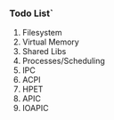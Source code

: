 ### Todo List`
1. Filesystem
2. Virtual Memory
3. Shared Libs
4. Processes/Scheduling
5. IPC
6. ACPI
7. HPET
8. APIC
9. IOAPIC